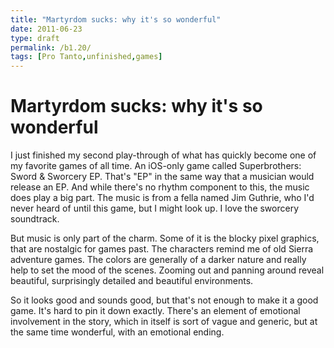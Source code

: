 ```yaml
---
title: "Martyrdom sucks: why it's so wonderful"
date: 2011-06-23
type: draft
permalink: /b1.20/
tags: [Pro Tanto,unfinished,games]
---
```


# Martyrdom sucks: why it's so wonderful

I just finished my second play-through of what has quickly become one of my favorite games of all time. An iOS-only game called Superbrothers: Sword & Sworcery EP. That's "EP" in the same way that a musician would release an EP. And while there's no rhythm component to this, the music does play a big part. The music is from a fella named Jim Guthrie, who I'd never heard of until this game, but I might look up. I love the sworcery soundtrack.

But music is only part of the charm. Some of it is the blocky pixel graphics, that are nostalgic for games past. The characters remind me of old Sierra adventure games. The colors are generally of a darker nature and really help to set the mood of the scenes. Zooming out and panning around reveal beautiful, surprisingly detailed and beautiful environments.

So it looks good and sounds good, but that's not enough to make it a good game. It's hard to pin it down exactly. There's an element of emotional involvement in the story, which in itself is sort of vague and generic, but at the same time wonderful, with an emotional ending.